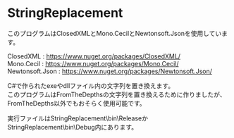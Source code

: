 # StringReplacement

このプログラムはClosedXMLとMono.CecilとNewtonsoft.Jsonを使用しています。

ClosedXML : https://www.nuget.org/packages/ClosedXML/  
Mono.Cecil : https://www.nuget.org/packages/Mono.Cecil/  
Newtonsoft.Json : https://www.nuget.org/packages/Newtonsoft.Json/

C#で作られたexeやdllファイル内の文字列を置き換えます。  
このプログラムはFromTheDepthsの文字列を置き換えるために作りましたが、FromTheDepths以外でもおそらく使用可能です。

実行ファイルはStringReplacement\bin\ReleaseかStringReplacement\bin\Debug内にあります。
